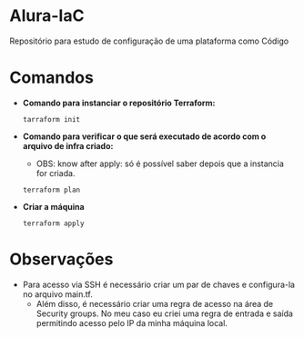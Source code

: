 # Alura-IaC
Repositório para estudo de configuração de uma plataforma como Código

# Comandos
 - **Comando para instanciar o repositório Terraform:**
    ~~~~
    tarraform init
    ~~~~
 - **Comando para verificar o que será executado de acordo com o arquivo de infra criado:**
    - OBS: know after apply: só é possível 
    saber depois que a instancia for criada.

    ~~~~
    terraform plan
    ~~~~
- **Criar a máquina**
    ~~~~
    terraform apply
    ~~~~

# Observações

- Para acesso via SSH é necessário criar um par de chaves e configura-la no arquivo main.tf.
    - Além disso, é necessário criar uma regra de acesso na área de Security groups. No meu caso eu criei uma regra de entrada e saída permitindo acesso pelo IP da minha máquina local.